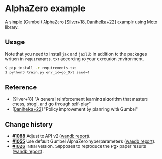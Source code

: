 # AlphaZero example

A simple (Gumbel) AlphaZero [[Silver+18](https://www.science.org/doi/10.1126/science.aar6404), [Danihelka+22](https://openreview.net/forum?id=bERaNdoegnO)] example using [Mctx](https://github.com/deepmind/mctx) library.

## Usage

Note that you need to install `jax` and `jaxlib` in addition to the packages written in `requirements.txt` according to your execution environment.

```sh
$ pip install -r requirements.txt
$ python3 train.py env_id=go_9x9 seed=0
```

## Reference

- [[Silver+18](https://www.science.org/doi/10.1126/science.aar6404)] "A general reinforcement learning algorithm that masters
chess, shogi, and go through self-play"
- [[Danihelka+22](https://openreview.net/forum?id=bERaNdoegnO)] "Policy improvement by planning with Gumbel"


## Change history

- **[#1088](https://github.com/sotetsuk/pgx/pull/1088)** Adjust to API v2 ([wandb report](https://api.wandb.ai/links/sotetsuk/0g44pjsg)).
- **[#1055](https://github.com/sotetsuk/pgx/pull/1055)** Use default Gumbel AlphaZero hyperparameters ([wandb report](https://api.wandb.ai/links/sotetsuk/o8752t54)).
- **[#1026](https://github.com/sotetsuk/pgx/pull/1026)** Initial version. Supposed to reproduce the Pgx paper results ([wandb report](https://api.wandb.ai/links/sotetsuk/5q30e5n9)).
